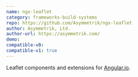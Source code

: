 ```yaml
---
name: ngx-leaflet
category: frameworks-build-systems
repo: https://github.com/Asymmetrik/ngx-leaflet
author: Asymmetrik, Ltd.
author-url: https://asymmetrik.com/
demo: 
compatible-v0:
compatible-v1: true
---
```


Leaflet components and extensions for <a href="https://angular.io/">Angular.io</a>.
